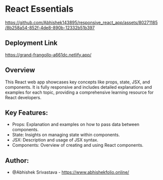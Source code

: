 # React Essentials

https://github.com/Abhishek143895/responsive_react_app/assets/80271185/8b258a54-852f-4de8-890b-12332b51b397

## Deployment Link 

https://grand-frangollo-a661dc.netlify.app/

## Overview

This React web app showcases key concepts like props, state, JSX, and components. It is fully responsive and includes detailed explanations and examples for each topic, providing a comprehensive learning resource for React developers.

## Key Features:

- Props: Explanation and examples on how to pass data between components.
- State: Insights on managing state within components.
- JSX: Description and usage of JSX syntax.
- Components: Overview of creating and using React components.

## Author: 
- @Abhishek Srivastava - https://www.abhishekfolio.online/
